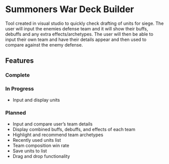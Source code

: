 # Summoners War Deck Builder

Tool created in visual studio to quickly check drafting of units for siege. The user will input the enemies defense team and it will show their buffs, debuffs and any extra effects/archetypes. The user will then be able to input their own team and have their details appear and then used to compare against the enemy defense.

## Features
### Complete


### In Progress
* Input and display units

### Planned
* Input and compare user’s team details
* Display combined buffs, debuffs, and effects of each team
* Highlight and recommend team archetypes
* Recently used units list
* Team composition win rate
* Save units to list
* Drag and drop functionality
